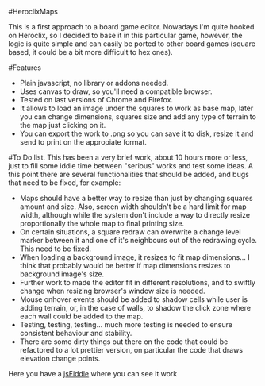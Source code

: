 #HeroclixMaps

This is a first approach to a board game editor. Nowadays I'm quite hooked on Heroclix, so I decided to base it in this particular game, however, the logic is quite simple and can easily be ported to other board games (square based, it could be a bit more difficult to hex ones).

#Features
<ul>
  <li>Plain javascript, no library or addons needed.</li>
  <li>Uses canvas to draw, so you'll need a compatible browser.</li>
  <li>Tested on last versions of Chrome and Firefox.</li>
  <li>It allows to load an image under the squares to work as base map, later you can change dimensions, squares size and add any type of terrain to the map just clicking on it.</li>
  <li>You can export the work to .png so you can save it to disk, resize it and send to print on the appropiate format.</li>
</ul>

#To Do list.
This has been a very brief work, about 10 hours more or less, just to fill some iddle time between "serious" works and test some ideas. A this point there are several functionalities that should be added, and bugs that need to be fixed, for example:
<ul>
  <li>Maps should have a better way to resize than just by changing squares amount and size. Also, screen width shouldn't be a hard limit for map width, although while the system don't include a way to directly resize proportionally the whole map to final printing size.</li>
  <li>On certain situations, a square redraw can overwrite a change level marker between it and one of it's neighbours out of the redrawing cycle. This need to be fixed.</li>
  <li>When loading a background image, it resizes to fit map dimensions... I think that probably would be better if map dimensions resizes to background image's size.</li>
  <li>Further work to made the editor fit in different resolutions, and to swiftly change when resizing browser's window size is needed.
  <li>Mouse onhover events should be added to shadow cells while user is adding terrain, or, in the case of walls, to shadow the click zone where each wall could be added to the map.
  <li>Testing, testing, testing... much more testing is needed to ensure consistent behaviour and stability.</li>
  <li>There are some dirty things out there on the code that could be refactored to a lot prettier version, on particular the code that draws elevation change points.
</ul>

Here you have a <a href="https://jsfiddle.net/bardobrave/kojLmojz/embedded/result/">jsFiddle</a> where you can see it work
